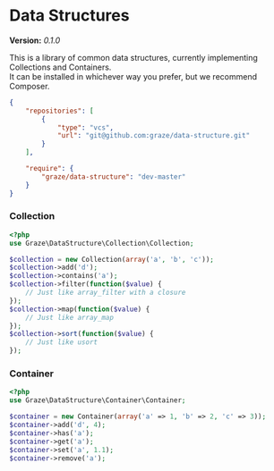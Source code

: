 # Data Structures #

**Version:** *0.1.0*

This is a library of common data structures, currently implementing Collections and Containers.<br/>
It can be installed in whichever way you prefer, but we recommend Composer.
```json
{
    "repositories": [
        {
            "type": "vcs",
            "url": "git@github.com:graze/data-structure.git"
        }
    ],

    "require": {
        "graze/data-structure": "dev-master"
    }
}
```

### Collection ###
```php
<?php
use Graze\DataStructure\Collection\Collection;

$collection = new Collection(array('a', 'b', 'c'));
$collection->add('d');
$collection->contains('a');
$collection->filter(function($value) {
    // Just like array_filter with a closure
});
$collection->map(function($value) {
    // Just like array_map
});
$collection->sort(function($value) {
    // Just like usort
});
```

### Container ###
```php
<?php
use Graze\DataStructure\Container\Container;

$container = new Container(array('a' => 1, 'b' => 2, 'c' => 3));
$container->add('d', 4);
$container->has('a');
$container->get('a');
$container->set('a', 1.1);
$container->remove('a');
```
